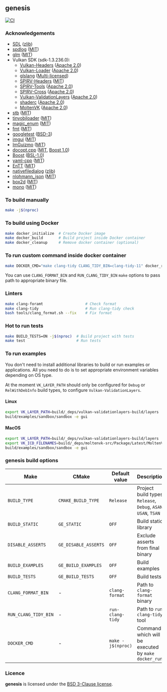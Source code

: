 ## genesis

[![CI](https://github.com/hogletgames/genesis/actions/workflows/ci.yml/badge.svg?branch=master)](https://github.com/hogletgames/genesis/actions/workflows/ci.yml)

### Acknowledgements

- [SDL](https://github.com/libsdl-org/SDL.git) ([zlib](https://github.com/libsdl-org/SDL/blob/main/LICENSE.txt))
- [spdlog](https://github.com/gabime/spdlog) ([MIT](https://github.com/gabime/spdlog/blob/v1.x/README.md))
- [glm](https://github.com/g-truc/glm) ([MIT](https://github.com/g-truc/glm/blob/master/copying.txt))
- Vulkan SDK (sdk-1.3.236.0):
  - [Vulkan-Headers](https://github.com/KhronosGroup/Vulkan-Headers) ([Apache 2.0](https://github.com/KhronosGroup/Vulkan-Headers/blob/main/LICENSE.txt))
  - [Vulkan-Loader](https://github.com/KhronosGroup/Vulkan-Loader) ([Apache 2.0](https://github.com/KhronosGroup/Vulkan-Loader/blob/master/LICENSE.txt))
  - [glslang](https://github.com/KhronosGroup/glslang) ([Multi-licensed](https://github.com/KhronosGroup/glslang/blob/master/LICENSE.txt))
  - [SPIRV-Headers](https://github.com/KhronosGroup/SPIRV-Headers) ([MIT](https://github.com/KhronosGroup/SPIRV-Headers/blob/main/LICENSE))
  - [SPIRV-Tools](https://github.com/KhronosGroup/SPIRV-Tools) ([Apache 2.0](https://github.com/KhronosGroup/SPIRV-Tools/blob/main/LICENSE))
  - [SPIRV-Cross](https://github.com/KhronosGroup/SPIRV-Cross) ([Apache 2.0](https://github.com/KhronosGroup/SPIRV-Cross/blob/main/LICENSE))
  - [Vulkan-ValidationLayers](https://github.com/KhronosGroup/Vulkan-ValidationLayers) ([Apache 2.0](https://github.com/KhronosGroup/Vulkan-ValidationLayers/blob/master/LICENSE.txt))
  - [shaderc](https://github.com/google/shaderc) ([Apache 2.0](https://github.com/google/shaderc/blob/main/LICENSE))
  - [MoltenVK](https://github.com/KhronosGroup/MoltenVK) ([Apache 2.0](https://github.com/KhronosGroup/MoltenVK/blob/main/LICENSE))
- [stb](https://github.com/nothings/stb) ([MIT](https://github.com/nothings/stb/blob/master/LICENSE))
- [tinyobjloader](https://github.com/tinyobjloader/tinyobjloader) ([MIT](https://github.com/tinyobjloader/tinyobjloader/blob/release/CMakeLists.txt))
- [magic_enum](https://github.com/Neargye/magic_enum) ([MIT](https://github.com/Neargye/magic_enum/blob/master/LICENSE))
- [fmt](https://github.com/fmtlib/fmt) ([MIT](https://github.com/fmtlib/fmt/blob/master/LICENSE.rst))
- [googletest](https://github.com/google/googletest) ([BSD-3](https://github.com/google/googletest/blob/main/LICENSE))
- [imgui](https://github.com/ocornut/imgui) ([MIT](https://github.com/ocornut/imgui/blob/master/LICENSE.txt))
- [ImGuizmo](https://github.com/CedricGuillemet/ImGuizmo) ([MIT](https://github.com/CedricGuillemet/ImGuizmo/blob/master/LICENSE))
- [docopt.cpp](https://github.com/docopt/docopt.cpp) ([MIT](https://github.com/docopt/docopt.cpp/blob/master/LICENSE-MIT), [Boost 1.0](https://github.com/docopt/docopt.cpp/blob/master/LICENSE-Boost-1.0))
- [Boost](https://github.com/boostorg/boost/blob/master/CMakeLists.txt) ([BSL-1.0](https://github.com/boostorg/boost/blob/master/LICENSE_1_0.txt))
- [yaml-cpp](https://github.com/jbeder/yaml-cpp) ([MIT](https://github.com/jbeder/yaml-cpp/blob/master/LICENSE))
- [EnTT](https://github.com/skypjack/entt) ([MIT](https://github.com/skypjack/entt/blob/master/LICENSE))
- [nativefiledialog](https://github.com/mlabbe/nativefiledialog) ([zlib](https://github.com/mlabbe/nativefiledialog/blob/master/LICENSE))
- [nlohmann_json](https://github.com/nlohmann/json) ([MIT](https://github.com/nlohmann/json/blob/develop/LICENSE.MIT))
- [box2d](https://github.com/erincatto/box2d) ([MIT](https://github.com/erincatto/box2d/blob/main/LICENSE))
- [mono](https://github.com/mono/mono) ([MIT](https://github.com/mono/mono/blob/main/LICENSE))

### To build manually

```bash
make -j$(nproc)
```

### To build using Docker

```bash
make docker_initialize  # Create Docker image
make docker_build       # Build project inside Docker container
make docker_cleanup     # Remove docker container (optional)
```

### To run custom command inside docker container

```bash
make DOCKER_CMD="make clang-tidy CLANG_TIDY_BIN=clang-tidy-11" docker_run
```

You can use `CLANG_FORMAT_BIN` and `RUN_CLANG_TIDY_BIN` `make` options to pass path to
appropriate binary file.

### Linters

```bash
make clang-foramt                   # Check format
make clang-tidy                     # Run clang-tidy check
bash tools/clang_format.sh --fix    # Fix format
```

### Hot to run tests

```bash
make BUILD_TESTS=ON -j$(nproc)  # Build project with tests
make test                       # Run tests
```

### To run examples

You don't need to install additional libraries to build or run examples or
applications. All you need to do is to set appropriate environment variables
depending on OS type.

At the moment `VK_LAYER_PATH` should only be configured for `Debug` or
`RelWithDebInfo` build types, to configure `Vulkan-ValidationLayers`.

#### Linux

```bash
export VK_LAYER_PATH=build/_deps/vulkan-validationlayers-build/layers
build/examples/sandbox/sandbox -e gui
```

#### MacOS

```bash
export VK_LAYER_PATH=build/_deps/vulkan-validationlayers-build/layers
export VK_ICD_FILENAMES=build/_deps/moltenvk-src/Package/Latest/MoltenVK/dynamic/dylib/macOS/MoltenVK_icd.json
build/examples/sandbox/sandbox -e gui
```

### genesis build options

| Make | CMake | Default value| Description |
|------|-------|--------------|-------------|
| `BUILD_TYPE` | `CMAKE_BUILD_TYPE` | `Release` | Project build types: `Release`, `Debug`, `ASAN`, `USAN`, `TSAN` |
| `BUILD_STATIC` | `GE_STATIC` | `OFF` | Build static library |
| `DISABLE_ASSERTS` | `GE_DISABLE_ASSERTS` | `OFF` | Exclude asserts from final binary |
| `BUILD_EXAMPLES` | `GE_BUILD_EXAMPLES` | `OFF` | Build examples |
| `BUILD_TESTS` | `GE_BUILD_TESTS` | `OFF` | Build tests |
| `CLANG_FORMAT_BIN` | - | `clang-format` | Path to `clang-format` binary |
| `RUN_CLANG_TIDY_BIN` | - | `run-clang-tidy` | Path to `run-clang-tidy` tool |
| `DOCKER_CMD` | - | `make -j$(nproc)` | Command which will be executed by `make docker_run` |

### Licence

**genesis** is licensed under the [BSD 3-Clause license](LICENSE).
